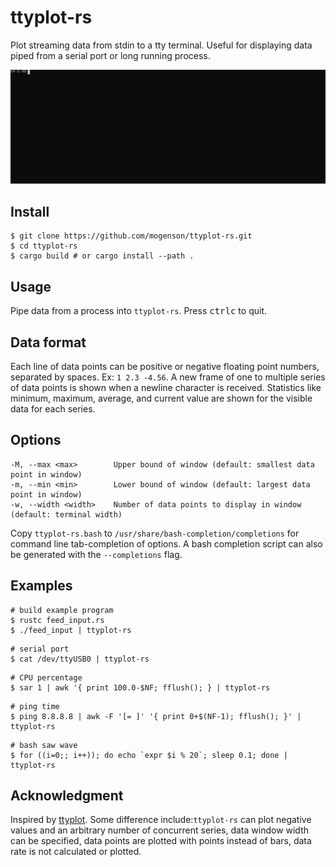 # ttyplot-rs

Plot streaming data from stdin to a tty terminal. Useful for displaying data piped from a serial port or long running process.

![Example](./demo.svg)

## Install

```
$ git clone https://github.com/mogenson/ttyplot-rs.git
$ cd ttyplot-rs
$ cargo build # or cargo install --path .
```

## Usage

Pipe data from a process into `ttyplot-rs`. Press <kbd>ctrl</kbd><kbd>c</kbd> to quit.

## Data format

Each line of data points can be positive or negative floating point numbers, separated by spaces. Ex: `1 2.3 -4.56`. A new frame of one to multiple series of data points is shown when a newline character is received. Statistics like minimum, maximum, average, and current value are shown for the visible data for each series.

## Options

```
-M, --max <max>        Upper bound of window (default: smallest data point in window)
-m, --min <min>        Lower bound of window (default: largest data point in window)
-w, --width <width>    Number of data points to display in window (default: terminal width)
```

Copy `ttyplot-rs.bash` to `/usr/share/bash-completion/completions` for command line tab-completion of options. A bash completion script can also be generated with the `--completions` flag.

## Examples

```
# build example program
$ rustc feed_input.rs
$ ./feed_input | ttyplot-rs
```

```
# serial port
$ cat /dev/ttyUSB0 | ttyplot-rs
```

```
# CPU percentage
$ sar 1 | awk '{ print 100.0-$NF; fflush(); } | ttyplot-rs 
```

```
# ping time
$ ping 8.8.8.8 | awk -F '[= ]' '{ print 0+$(NF-1); fflush(); }' | ttyplot-rs
```

```
# bash saw wave
$ for ((i=0;; i++)); do echo `expr $i % 20`; sleep 0.1; done | ttyplot-rs 
```

## Acknowledgment

Inspired by [ttyplot](https://github.com/tenox7/ttyplot). Some difference include:`ttyplot-rs` can plot negative values and an arbitrary number of concurrent series, data window width can be specified, data points are plotted with points instead of bars, data rate is not calculated or plotted.

